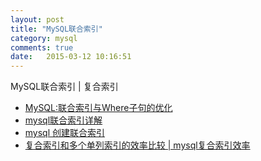 ```yaml
---
layout: post
title: "MySQL联合索引"
category: mysql
comments: true
date:   2015-03-12 10:16:51
---
```



MySQL联合索引 | 复合索引

- [MySQL:联合索引与Where子句的优化](http://www.php100.com/html/webkaifa/database/Mysql/2012/0112/9658.html)
- [mysql联合索引详解](http://itlab.idcquan.com/linux/MYSQL/925211.html)
- [mysql 创建联合索引](http://www.shangxueba.com/jingyan/1614732.html)
- [复合索引和多个单列索引的效率比较 | mysql复合索引效率](http://blog.chinaunix.net/uid-7692530-id-2567605.html)

